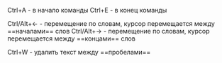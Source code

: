 Ctrl+A - в начало команды
Ctrl+E - в конец команды

Ctrl/Alt+<- - перемещение по словам, курсор перемещается между ==началами== слов
Ctrl/Alt+-> - перемещение по словам, курсор перемещается между ==концами== слов

Ctrl+W - удалить текст между ==пробелами==